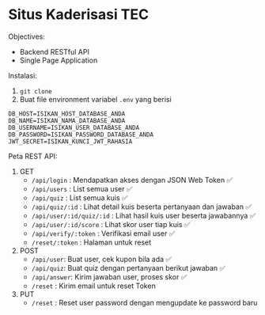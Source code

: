 # Situs Kaderisasi TEC

Objectives:
* Backend RESTful API
* Single Page Application

Instalasi:
1. `git clone`
2. Buat file environment variabel `.env` yang berisi 
```
DB_HOST=ISIKAN_HOST_DATABASE_ANDA
DB_NAME=ISIKAN_NAMA_DATABASE_ANDA
DB_USERNAME=ISIKAN_USER_DATABASE_ANDA
DB_PASSWORD=ISIKAN_PASSWORD_DATABASE_ANDA
JWT_SECRET=ISIKAN_KUNCI_JWT_RAHASIA
``` 

Peta REST API:
1.  GET
    * `/api/login` : Mendapatkan akses dengan JSON Web Token :white_check_mark: 
    * `/api/users` : List semua user :white_check_mark: 
    * `/api/quiz` : List semua kuis :white_check_mark: 
    * `/api/quiz/:id` : Lihat detail kuis beserta pertanyaan dan jawaban :white_check_mark: 
    * `/api/user/:id/quiz/:id` : Lihat hasil kuis user beserta jawabannya :white_check_mark:
    * `/api/user/:id/score` : Lihat skor user tiap kuis :white_check_mark: 
    * `/api/verify/:token` : Verifikasi email user :white_check_mark: 
    * `/reset/:token` : Halaman untuk reset
2. POST
    * `/api/user`: Buat user, cek kupon bila ada :white_check_mark:
    * `/api/quiz`: Buat quiz dengan pertanyaan berikut jawaban :white_check_mark: 
    * `/api/answer`: Kirim jawaban user, proses skor :white_check_mark: 
    * `/reset` : Kirim email untuk reset Token
3. PUT
    * `/reset` : Reset user password dengan mengupdate ke password baru